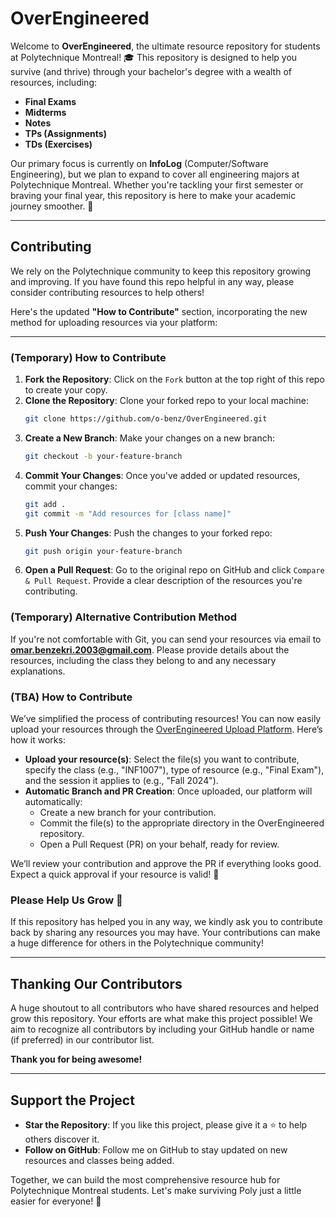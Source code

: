 # OverEngineered

Welcome to **OverEngineered**, the ultimate resource repository for students at Polytechnique Montreal! 🎓 This repository is designed to help you survive (and thrive) through your bachelor's degree with a wealth of resources, including:

- **Final Exams**
- **Midterms**
- **Notes**
- **TPs (Assignments)**
- **TDs (Exercises)**

Our primary focus is currently on **InfoLog** (Computer/Software Engineering), but we plan to expand to cover all engineering majors at Polytechnique Montreal. Whether you're tackling your first semester or braving your final year, this repository is here to make your academic journey smoother. 💪

---

## Contributing
We rely on the Polytechnique community to keep this repository growing and improving. If you have found this repo helpful in any way, please consider contributing resources to help others!

Here's the updated **"How to Contribute"** section, incorporating the new method for uploading resources via your platform:

---

### (Temporary) How to Contribute
1. **Fork the Repository**: Click on the `Fork` button at the top right of this repo to create your copy.
2. **Clone the Repository**: Clone your forked repo to your local machine:
   ```bash
   git clone https://github.com/o-benz/OverEngineered.git
   ```
3. **Create a New Branch**: Make your changes on a new branch:
   ```bash
   git checkout -b your-feature-branch
   ```
4. **Commit Your Changes**: Once you've added or updated resources, commit your changes:
   ```bash
   git add .
   git commit -m "Add resources for [class name]"
   ```
5. **Push Your Changes**: Push the changes to your forked repo:
   ```bash
   git push origin your-feature-branch
   ```
6. **Open a Pull Request**: Go to the original repo on GitHub and click `Compare & Pull Request`. Provide a clear description of the resources you're contributing.

### (Temporary) Alternative Contribution Method
If you're not comfortable with Git, you can send your resources via email to **omar.benzekri.2003@gmail.com**. Please provide details about the resources, including the class they belong to and any necessary explanations.


### (TBA) How to Contribute
We’ve simplified the process of contributing resources! You can now easily upload your resources through the [OverEngineered Upload Platform](https://o-benz.github.io/OverEngineeredUpload). Here’s how it works:
- **Upload your resource(s)**: Select the file(s) you want to contribute, specify the class (e.g., "INF1007"), type of resource (e.g., "Final Exam"), and the session it applies to (e.g., "Fall 2024").
- **Automatic Branch and PR Creation**: Once uploaded, our platform will automatically:
  - Create a new branch for your contribution.
  - Commit the file(s) to the appropriate directory in the OverEngineered repository.
  - Open a Pull Request (PR) on your behalf, ready for review.
  
We’ll review your contribution and approve the PR if everything looks good. Expect a quick approval if your resource is valid! 🚀

### Please Help Us Grow 🙏
If this repository has helped you in any way, we kindly ask you to contribute back by sharing any resources you may have. Your contributions can make a huge difference for others in the Polytechnique community!

---

## Thanking Our Contributors
A huge shoutout to all contributors who have shared resources and helped grow this repository. Your efforts are what make this project possible! We aim to recognize all contributors by including your GitHub handle or name (if preferred) in our contributor list.

**Thank you for being awesome!**

---

## Support the Project
- **Star the Repository**: If you like this project, please give it a ⭐ to help others discover it.
- **Follow on GitHub**: Follow me on GitHub to stay updated on new resources and classes being added.

Together, we can build the most comprehensive resource hub for Polytechnique Montreal students. Let's make surviving Poly just a little easier for everyone! 🚀
